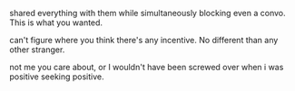 shared everything with them while simultaneously blocking even a convo. This is what you wanted.

can't figure where you think there's any incentive. No different than any other stranger.


not me you care about, or I wouldn't have been screwed over when i was positive seeking positive.